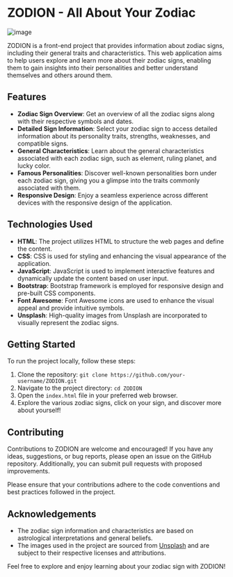 # ZODION - All About Your Zodiac

![image](https://github.com/yashrajtarte/ZODION---All-about-your-Zodiac/assets/91187090/7791e7c3-6b03-42c3-848a-93b49c502bf6)

ZODION is a front-end project that provides information about zodiac signs, including their general traits and characteristics. This web application aims to help users explore and learn more about their zodiac signs, enabling them to gain insights into their personalities and better understand themselves and others around them.

## Features

- **Zodiac Sign Overview**: Get an overview of all the zodiac signs along with their respective symbols and dates.
- **Detailed Sign Information**: Select your zodiac sign to access detailed information about its personality traits, strengths, weaknesses, and compatible signs.
- **General Characteristics**: Learn about the general characteristics associated with each zodiac sign, such as element, ruling planet, and lucky color.
- **Famous Personalities**: Discover well-known personalities born under each zodiac sign, giving you a glimpse into the traits commonly associated with them.
- **Responsive Design**: Enjoy a seamless experience across different devices with the responsive design of the application.

## Technologies Used

- **HTML**: The project utilizes HTML to structure the web pages and define the content.
- **CSS**: CSS is used for styling and enhancing the visual appearance of the application.
- **JavaScript**: JavaScript is used to implement interactive features and dynamically update the content based on user input.
- **Bootstrap**: Bootstrap framework is employed for responsive design and pre-built CSS components.
- **Font Awesome**: Font Awesome icons are used to enhance the visual appeal and provide intuitive symbols.
- **Unsplash**: High-quality images from Unsplash are incorporated to visually represent the zodiac signs.

## Getting Started

To run the project locally, follow these steps:

1. Clone the repository: `git clone https://github.com/your-username/ZODION.git`
2. Navigate to the project directory: `cd ZODION`
3. Open the `index.html` file in your preferred web browser.
4. Explore the various zodiac signs, click on your sign, and discover more about yourself!

## Contributing

Contributions to ZODION are welcome and encouraged! If you have any ideas, suggestions, or bug reports, please open an issue on the GitHub repository. Additionally, you can submit pull requests with proposed improvements.

Please ensure that your contributions adhere to the code conventions and best practices followed in the project.


## Acknowledgements

- The zodiac sign information and characteristics are based on astrological interpretations and general beliefs.
- The images used in the project are sourced from [Unsplash](https://unsplash.com) and are subject to their respective licenses and attributions.

Feel free to explore and enjoy learning about your zodiac sign with ZODION!
